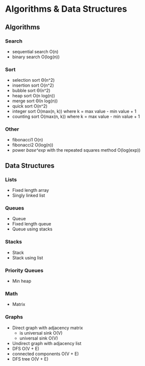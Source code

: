 # Algorithms & Data Structures  

## Algorithms

### Search
- sequential search O(n)
- binary search O(log(n))

### Sort
- selection sort Θ(n^2)
- insertion sort O(n^2)
- bubble sort Θ(n^2)
- heap sort O(n log(n))
- merge sort Θ(n log(n))
- quick sort O(n^2)
- integer sort O(max(n, k))  where k = max value - min value + 1
- counting sort O(max(n, k))  where k = max value - min value + 1

### Other
- fibonacci1 O(n)
- fibonacci2 O(log(n))
- power *base^exp* with the repeated squares method O(log(exp))

## Data Structures
### Lists
- Fixed length array
- Singly linked list
### Queues 
- Queue
- Fixed length queue
- Queue using stacks
### Stacks
- Stack
- Stack using list
### Priority Queues
- Min heap
### Math
- Matrix
### Graphs 
- Direct graph with adjacency matrix
  - is universal sink O(V)
  - universal sink O(V)
- Undirect graph with adjacency list
 - DFS O(V + E)
 - connected components O(V + E)
 - DFS tree O(V + E)
